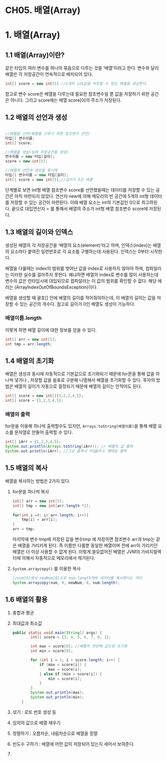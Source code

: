 # CH05. 배열(Array)

# 1. 배열(Array)

## 1.1 배열(Array)이란?

같은 타입의 여러 변수를 하나의 묶음으로 다루는 것을 ‘배열’이라고 한다. 변수와 달리 배열은 각 저장공간이 연속적으로 배치되어 있다.

```java
int[] score = new int[5] //5개의 int값을 저장할 수 있는 배열을 생성한다. 
```

참고로 변수 score은 배열을 다루는데 필요한 참조변수일 뿐 값을 저장하기 위한 공간은 아니다. 그리고 score에는 배열 score[0]의 주소가 저장된다.

## 1.2 배열의 선언과 생성

```java

//배열을 선언(배열을 다루기 위한 참조변수 선언) 
타입[] 변수이름; 
int[] score;

//배열을 생성(실제 저장공간을 생성)
변수이름 = new 타입[길이]; 
score = new int[5];

//배열의 선언과 생성을 동시에
타입[] 변수이름 = new 타입[길이];
int[] score = new int[5];//길이가 5인 배열
```

단계별로 보면 int형 배열 참조변수 score를 선언했을때는 데이터를 저장할 수 있는 공간은 아직 마련되지 않았다. 연산자 new에 의해 메모리의 빈 공간에 5개의 int형 데이터를 저장할 수 있는 공간이 마련된다. 이때 배열 요소는 int의 기본값인 0으로 최고하된다. 끝으로 대입연산자 = 를 통해서 배열의 주소가 int형 배열 참조변수 score에 저장된다.

## 1.3 배열의 길이와 인덱스

생성된 배열의 각 저장공간을 ‘배열의 요소(element)’라고 하며, 인덱스(index)는 배열의 요소마다 붙여진 일련번호로 각 요소를 구별하는데 사용된다. 인덱스는 0부터 시작한다.

배열을 다룰때는 index의 범위를 벗어난 값을 index로 사용하지 않아야 하며, 컴파일러는 이러한 실수를 걸러주지 못한다. 왜냐하면 배열의 index로 변수를 많이 사용하는데 변수의 값은 런타입시에 대입되므로 컴파일러는 이 값의 범위를 확인할 수 없다. 해당 에러는 (ArrayIndexOutOfBoundsException)이다.

배열을 생성할 때 괄호[] 안에 배열의 길이를 적어줘야하는데, 이 배열의 길이는 값을 저장할 수 있는 공간의 개수다. 참고로 길이가 0인 배열도 생성이 가능하다.

### 배열이름.length

이렇게 하면 배열 길이에 대한 정보를 얻을 수 있다.

```java
int[] arr = new int[5];
int tmp = arr.length; 
```


## 1.4 배열의 초기화

배열은 생성과 동시에 자동적으로 기본값으로 초기화되기 때문에 for문을 통해 값을 하나씩 넣거나 , 저장할 값을 쉼표로 구분해 나열해서 배열을 초기화할 수 있다.  후자의 방법은 배열의 길이가 자동으로 결정되기 때문에 배열의 길이는 안적어도 된다.

```java
int[] score = new int[]{1,2,3,4,5};
int[] score = {1,2,3,4,5}; 
```

### 배열의 출력

for문을 이용해 하나씩 출력할수도 있지만, `Arrays.toString(배열이름)`을 통해 배열 요소를 문자열로 만들어 출력할 수 있다.

```java
int[] iArr = {1,2,3,4,5};
System.out.println(Arrays.toString(iArr)); // 배열의 값 출력
System.out.println(iArr); //그냥 출력시 타입@주소 형태로 출력
```

## 1.5 배열의 복사

배열을 복사하는 방법은 2가지 있다.

1. for문을 하나씩 복사

    ```java
    int[] arr = new int[5];
    int[] tmp = new int[arr.length *2];
            
    for(int i =0; i< arr.length; i++){
    	tmp[i] = arr[i];
    }
    arr = tmp; 
    ```

   마지막에 변수 tmp에 저장된 값을 변수tmp 에 저장하면 참조변수 arr과 tmp는 같은 배열을 가리키게 된다. 즉 이름만 다를뿐 동일한 배열이며 전에 arr이 가리키던 배열은 더 이상 사용할 수 없게 된다. 이렇게 쓸모없어진 배열은 JVM의 가비지컬렉터에 의해서 자동적으로 메모리에서 제거된다.

2. `System.arraycopy()` 를 이용한 복사

    ```java
    //num[0]에서 newNum[0]으로 num.length개의 데이터를 복사한다는 의미
    System.arraycopy(num, 0, newNum, 0, num.length);
    
    ```


## 1.6 배열의 활용

1. 총합과 평균
2. 최대값과 최소값

    ```java
    public static void main(String[] args) {
            int[] score = {3, 4, 5, 6, 7, 8, 1};
    
            int max = score[0]; //배열의 첫번째 값으로 초기화
            int min = score[0];
    
            for (int i = 1; i < score.length; i++) {
                if (max < score[i]) {
                    max = score[i];
                } else if (min > score[i]) {
                    min = score[i];
                }
            }
            System.out.println(max);
            System.out.println(min);
        }
    ```

3. 섞기 : 로또 번호 생성 등
4. 임의의 값으로 배열 채우기
5. 정렬하기 : 오름차순, 내림차순으로 배열을 정렬
6. 빈도수 구하기 : 배열에 어떤 값이 저장되어 있는지 세어서 보여준다.
7.